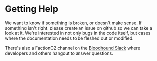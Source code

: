 # Getting Help
We want to know if something is broken, or doesn't make sense. If something isn't right, please [create an issue on github](https://github.com/FactionC2/Faction/issues) so we can take a look at it. We're interested in not only bugs in the code itself, but cases where the documentation needs to be fleshed out or modified.

There's also a FactionC2 channel on the [Bloodhound Slack](https://bloodhoundgang.herokuapp.com/) where developers and others hangout to answer questions.